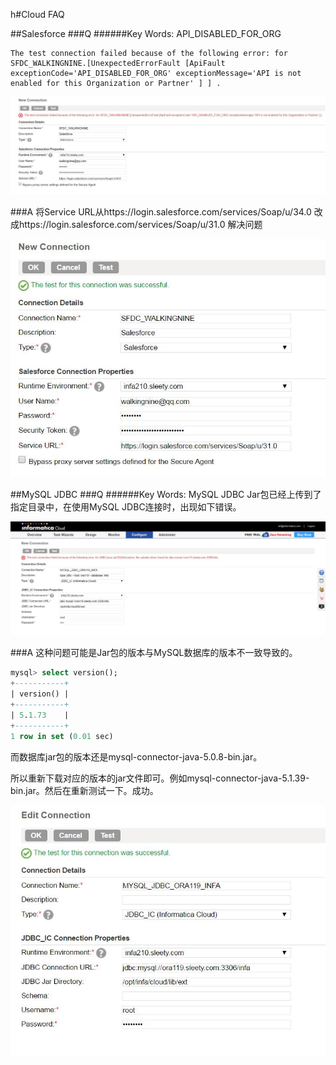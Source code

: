 h#Cloud FAQ

##Salesforce
###Q
######Key Words: API_DISABLED_FOR_ORG

```
The test connection failed because of the following error: for SFDC_WALKINGNINE.[UnexpectedErrorFault [ApiFault exceptionCode='API_DISABLED_FOR_ORG' exceptionMessage='API is not enabled for this Organization or Partner' ] ] .
```
![SFDC Connection Error](SFDC_Connection_Error.jpg)

###A
将Service URL从https://login.salesforce.com/services/Soap/u/34.0 改成https://login.salesforce.com/services/Soap/u/31.0 解决问题

![SFDC Connection Successful](SFDC_Connection_successful.jpg)


##MySQL JDBC
###Q
######Key Words: MySQL JDBC
Jar包已经上传到了指定目录中，在使用MySQL JDBC连接时，出现如下错误。

![MySQL JDBC Connection faiulre](Cloud_JDBC_CONNECTION_Error.jpg)

###A
这种问题可能是Jar包的版本与MySQL数据库的版本不一致导致的。
```sql
mysql> select version();
+-----------+
| version() |
+-----------+
| 5.1.73    |
+-----------+
1 row in set (0.01 sec)
```
而数据库jar包的版本还是mysql-connector-java-5.0.8-bin.jar。

所以重新下载对应的版本的jar文件即可。例如mysql-connector-java-5.1.39-bin.jar。然后在重新测试一下。成功。

![MySQL JDBC Connection Successfull](cloud_JDBC_Connection_successful.jpg)
